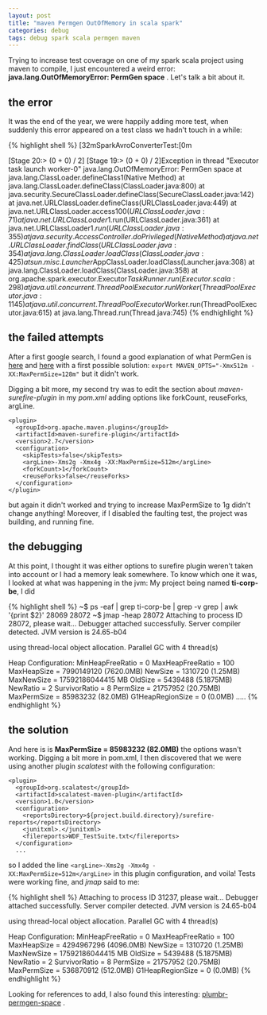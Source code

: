 ```yaml
---
layout: post
title: "maven Permgen OutOfMemory in scala spark"
categories: debug
tags: debug spark scala permgen maven
---
```


Trying to increase test coverage on one of my spark scala project using maven to compile, I just encountered a weird error: **java.lang.OutOfMemoryError: PermGen space** . Let's talk a bit about it.
<!--more-->

## the error
It was the end of the year, we were happily adding more test, when suddenly this error appeared on a test class we hadn't touch in a while:

{% highlight shell %}
[32mSparkAvroConverterTest:[0m

[Stage 20:>                                                         (0 + 0) / 2]
[Stage 19:>                                                         (0 + 0) / 2]Exception in thread "Executor task launch worker-0" java.lang.OutOfMemoryError: PermGen space
	at java.lang.ClassLoader.defineClass1(Native Method)
	at java.lang.ClassLoader.defineClass(ClassLoader.java:800)
	at java.security.SecureClassLoader.defineClass(SecureClassLoader.java:142)
	at java.net.URLClassLoader.defineClass(URLClassLoader.java:449)
	at java.net.URLClassLoader.access$100(URLClassLoader.java:71)
	at java.net.URLClassLoader$1.run(URLClassLoader.java:361)
	at java.net.URLClassLoader$1.run(URLClassLoader.java:355)
	at java.security.AccessController.doPrivileged(Native Method)
	at java.net.URLClassLoader.findClass(URLClassLoader.java:354)
	at java.lang.ClassLoader.loadClass(ClassLoader.java:425)
	at sun.misc.Launcher$AppClassLoader.loadClass(Launcher.java:308)
	at java.lang.ClassLoader.loadClass(ClassLoader.java:358)
	at org.apache.spark.executor.Executor$TaskRunner.run(Executor.scala:298)
	at java.util.concurrent.ThreadPoolExecutor.runWorker(ThreadPoolExecutor.java:1145)
	at java.util.concurrent.ThreadPoolExecutor$Worker.run(ThreadPoolExecutor.java:615)
	at java.lang.Thread.run(Thread.java:745)
{% endhighlight %}

## the failed attempts
After a first google search, I found a good explanation of what PermGen is [here](http://stackoverflow.com/questions/1279449/what-is-perm-space) and [here](http://stackoverflow.com/questions/4848669/perm-space-vs-heap-space) with a first possible solution: 
`export MAVEN_OPTS="-Xmx512m -XX:MaxPermSize=128m"` but it didn't work. 

Digging a bit more, my second try was to edit the section about *maven-surefire-plugin* in my *pom.xml*  adding options like forkCount, reuseForks, argLine.

```
<plugin>
  <groupId>org.apache.maven.plugins</groupId>
  <artifactId>maven-surefire-plugin</artifactId>
  <version>2.7</version>
  <configuration>
    <skipTests>false</skipTests>
    <argLine>-Xms2g -Xmx4g -XX:MaxPermSize=512m</argLine>
    <forkCount>1</forkCount>
    <reuseForks>false</reuseForks>
  </configuration>
</plugin>
```

but again it didn't worked and trying to increase MaxPermSize to 1g didn't change anything! Moreover, if I disabled the faulting test, the project was building, and running fine. 

## the debugging
At this point, I thought it was either options to surefire plugin weren't taken into account or I had a memory leak somewhere. To know which one it was, I looked at what was happening in the jvm: My project being named **ti-corp-be**, I did 

{% highlight shell %}
~$ ps -eaf | grep ti-corp-be | grep -v grep | awk '{print $2}'
28069
28072
~$ jmap -heap 28072
Attaching to process ID 28072, please wait...
Debugger attached successfully.
Server compiler detected.
JVM version is 24.65-b04

using thread-local object allocation.
Parallel GC with 4 thread(s)

Heap Configuration:
   MinHeapFreeRatio = 0
   MaxHeapFreeRatio = 100
   MaxHeapSize      = 7990149120 (7620.0MB)
   NewSize          = 1310720 (1.25MB)
   MaxNewSize       = 17592186044415 MB
   OldSize          = 5439488 (5.1875MB)
   NewRatio         = 2
   SurvivorRatio    = 8
   PermSize         = 21757952 (20.75MB)
   MaxPermSize      = 85983232 (82.0MB)
   G1HeapRegionSize = 0 (0.0MB)
.....
{% endhighlight %}

## the solution
And here is is **MaxPermSize      = 85983232 (82.0MB)**  the options wasn't working. Digging a bit more in pom.xml, I then discovered that we were using another plugin *scalatest* with the following configuration:

```
<plugin>
  <groupId>org.scalatest</groupId>
  <artifactId>scalatest-maven-plugin</artifactId>
  <version>1.0</version>
  <configuration>
    <reportsDirectory>${project.build.directory}/surefire-reports</reportsDirectory>
    <junitxml>.</junitxml>
    <filereports>WDF_TestSuite.txt</filereports>
  </configuration>
  ...
```

so I added the line `<argLine>-Xms2g -Xmx4g -XX:MaxPermSize=512m</argLine>` in this plugin configuration, and voila! Tests were working fine, and *jmap* said to me:

{% highlight shell %}
Attaching to process ID 31237, please wait...
Debugger attached successfully.
Server compiler detected.
JVM version is 24.65-b04

using thread-local object allocation.
Parallel GC with 4 thread(s)

Heap Configuration:
   MinHeapFreeRatio = 0
   MaxHeapFreeRatio = 100
   MaxHeapSize      = 4294967296 (4096.0MB)
   NewSize          = 1310720 (1.25MB)
   MaxNewSize       = 17592186044415 MB
   OldSize          = 5439488 (5.1875MB)
   NewRatio         = 2
   SurvivorRatio    = 8
   PermSize         = 21757952 (20.75MB)
   MaxPermSize      = 536870912 (512.0MB)
   G1HeapRegionSize = 0 (0.0MB)
{% endhighlight %}

Looking for references to add, I also found this interesting: [plumbr-permgen-space](https://plumbr.eu/outofmemoryerror/permgen-space) . 
